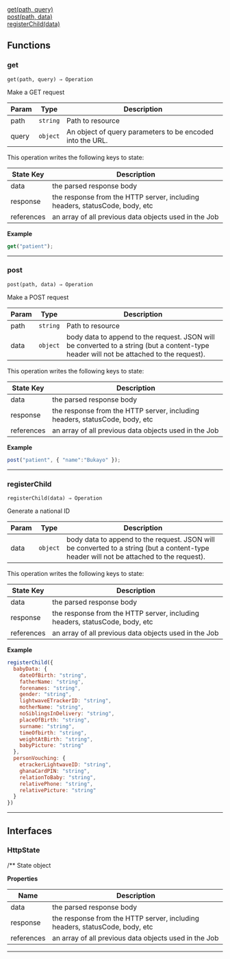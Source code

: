 <dl>
<dt>
    <a href="#get">get(path, query)</a></dt>
<dt>
    <a href="#post">post(path, data)</a></dt>
<dt>
    <a href="#registerchild">registerChild(data)</a></dt>
</dl>


## Functions
### get

<p><code>get(path, query) ⇒ Operation</code></p>

Make a GET request


| Param | Type | Description |
| --- | --- | --- |
| path | <code>string</code> | Path to resource |
| query | <code>object</code> | An object of query parameters to be encoded into the URL. |

This operation writes the following keys to state:

| State Key | Description |
| --- | --- |
| data | the parsed response body |
| response | the response from the HTTP server, including headers, statusCode, body, etc |
| references | an array of all previous data objects used in the Job |
**Example**
```js
get("patient");
```

* * *

### post

<p><code>post(path, data) ⇒ Operation</code></p>

Make a POST request


| Param | Type | Description |
| --- | --- | --- |
| path | <code>string</code> | Path to resource |
| data | <code>object</code> | body data to append to the request. JSON will be converted to a string (but a content-type header will not be attached to the request). |

This operation writes the following keys to state:

| State Key | Description |
| --- | --- |
| data | the parsed response body |
| response | the response from the HTTP server, including headers, statusCode, body, etc |
| references | an array of all previous data objects used in the Job |
**Example**
```js
post("patient", { "name":"Bukayo" });
```

* * *

### registerChild

<p><code>registerChild(data) ⇒ Operation</code></p>

Generate a national ID


| Param | Type | Description |
| --- | --- | --- |
| data | <code>object</code> | body data to append to the request. JSON will be converted to a string (but a content-type header will not be attached to the request). |

This operation writes the following keys to state:

| State Key | Description |
| --- | --- |
| data | the parsed response body |
| response | the response from the HTTP server, including headers, statusCode, body, etc |
| references | an array of all previous data objects used in the Job |
**Example**
```js
registerChild({
  babyData: {
    dateOfBirth: "string",
    fatherName: "string",
    forenames: "string",
    gender: "string",
    lightwaveETrackerID: "string",
    motherName: "string",
    noSiblingsInDelivery: "string",
    placeOfBirth: "string",
    surname: "string",
    timeOfbirth: "string",
    weightAtBirth: "string",
    babyPicture: "string"
  },
  personVouching: {
    etrackerLightwaveID: "string",
    ghanaCardPIN: "string",
    relationToBaby: "string",
    relativePhone: "string",
    relativePicture: "string"
  }
})
```

* * *


##  Interfaces

### HttpState

/**
State object

**Properties**

| Name | Description |
| --- | --- |
| data | the parsed response body |
| response | the response from the HTTP server, including headers, statusCode, body, etc |
| references | an array of all previous data objects used in the Job |


* * *

